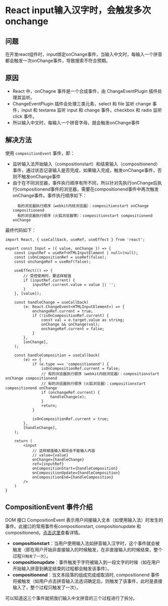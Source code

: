 # React input输入汉字时，会触发多次onchange

## 问题
在开发react组件时，input绑定onChange事件，当输入中文时，每输入一个拼音都会触发一次onChange事件，导致搜索不符合预期。

## 原因
* React 中，onChagne 事件是一个合成事件，由 ChangeEventPlugin 插件处理其监听。
* ChangeEventPlugin 插件会处理三类元素，select 和 file 监听 change 事件，input 和 textarea 监听 input 和 change 事件，checkbox 和 radio 监听 click 事件。
* 所以输入中文时，每输入一个拼音字母，就会触发onChange事件

## 解决方法
使用 `compositionEvent` 事件，即：
* 监听输入法开始输入（compositionstart）和结束输入（compositionend）事件，通过状态记录输入是否完成，如果输入完成，触发onChange事件，否则不触发onChange事件
* 由于在不同浏览器，事件执行顺序有所不同，所以针对先执行onChange后执行compositionend事件的浏览器，需要在compositionend事件中再次触发onChange事件。事件执行顺序如下：
  ```
    有的浏览器执行顺序（webkit内核浏览器）：compositionstart onChange compositionend
    有的浏览器执行顺序（火狐浏览器等）：compositionstart compositionend onChange
  ```

最终代码如下：

```
import React, { useCallback, useRef, useEffect } from 'react';

export const Input = ({ value, onChange }) => {
    const inputRef = useRef<HTMLInputElement | null>(null);
    const isOnCompositionRef = useRef(false);
    const onchangeRef = useRef(false);

    useEffect(() => {
        // 受控使用时，要这样赋值
        if (inputRef.current) {
            inputRef.current.value = value || '';
        }
    }, [value]);

    const handleChange = useCallback(
        (e: React.ChangeEvent<HTMLInputElement>) => {
            onchangeRef.current = true;
            if (!isOnCompositionRef.current) {
                const val = e.target.value as string;
                onChange && onChange(val);
                onchangeRef.current = false;
            }
        },
        [onChange],
    );

    const handleComposition = useCallback(
        (e) => {
            if (e.type === 'compositionend') {
                isOnCompositionRef.current = false;
                // 有的浏览器执行顺序（webkit内核浏览器）：compositionstart onChange compositionend
                // 有的浏览器执行顺序（火狐浏览器）：compositionstart compositionend onChange
                if (onchangeRef.current) {
                    handleChange(e);
                }
                return;
            }

            isOnCompositionRef.current = true;
        },
        [handleChange],
    );

    return (
        <input 
            // 这样赋值输入框将会不能输入内容
            // value={value}
            onChange={handleChange}
            ref={inputRef}
            onCompositionStart={handleComposition}
            onCompositionUpdate={handleComposition}
            onCompositionEnd={handleComposition}
        />
    )
}
```


## CompositionEvent 事件介绍
DOM 接口 CompositionEvent 表示用户间接输入文本（如使用输入法）时发生的事件。此接口的常用事件有compositionstart, compositionupdate 和 compositionend。[点击这里](https://developer.mozilla.org/zh-CN/docs/Web/API/CompositionEvent)查看详情。

* **compositionstart**：当用户使用输入法如拼音输入汉字时，这个事件就会被触发（即在用户开始非直接输入的时候触发，在非直接输入的时候结束，整个过程`只触发了一次`）。
* **compositionupdate**：事件触发于字符被输入到一段文字的时候（如在用户开始输入拼音到确定结束的过程都会触发该事件）。
* **compositionend**：当文本段落的组成完成或取消时, compositionend 事件将被触发（如用户点击拼音输入法选词确定后，则触发了该事件，此时是直接输入了，整个过程只触发了一次）。

可以知道这三个事件就把我们输入中文拼音的三个过程进行了拆分。
